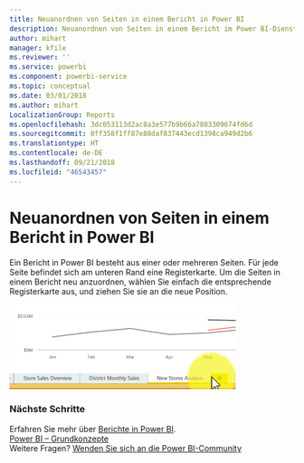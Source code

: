```yaml
---
title: Neuanordnen von Seiten in einem Bericht in Power BI
description: Neuanordnen von Seiten in einem Bericht im Power BI-Dienst und in Power BI Desktop
author: mihart
manager: kfile
ms.reviewer: ''
ms.service: powerbi
ms.component: powerbi-service
ms.topic: conceptual
ms.date: 03/01/2018
ms.author: mihart
LocalizationGroup: Reports
ms.openlocfilehash: 3dc053113d2ac8a3e577b9b66a7803309674fd6d
ms.sourcegitcommit: 0ff358f1ff87e88daf837443ecd1398ca949d2b6
ms.translationtype: HT
ms.contentlocale: de-DE
ms.lasthandoff: 09/21/2018
ms.locfileid: "46543457"
---
```

# <a name="reorder-pages-in-a-report-in-power-bi"></a>Neuanordnen von Seiten in einem Bericht in Power BI
Ein Bericht in Power BI besteht aus einer oder mehreren Seiten.  Für jede Seite befindet sich am unteren Rand eine Registerkarte.  Um die Seiten in einem Bericht neu anzuordnen, wählen Sie einfach die entsprechende Registerkarte aus, und ziehen Sie sie an die neue Position.

![Video](media/service-report-reorder-pages/reorder.gif)

### <a name="next-steps"></a>Nächste Schritte
Erfahren Sie mehr über [Berichte in Power BI](consumer/end-user-reports.md).  
[Power BI – Grundkonzepte](consumer/end-user-basic-concepts.md)  
Weitere Fragen? [Wenden Sie sich an die Power BI-Community](http://community.powerbi.com/)

